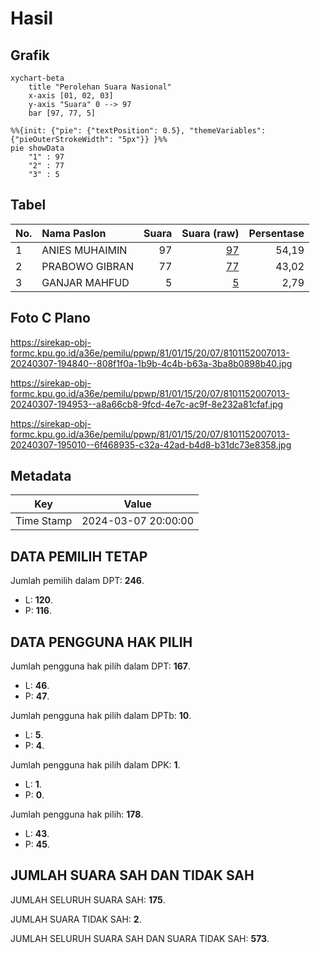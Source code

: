 # Hasil

## Grafik

```mermaid
xychart-beta
    title "Perolehan Suara Nasional"
    x-axis [01, 02, 03]
    y-axis "Suara" 0 --> 97
    bar [97, 77, 5]
```

```mermaid
%%{init: {"pie": {"textPosition": 0.5}, "themeVariables": {"pieOuterStrokeWidth": "5px"}} }%%
pie showData
    "1" : 97
    "2" : 77
    "3" : 5
```

## Tabel

| No. | Nama Paslon    | Suara | Suara (raw) | Persentase |
|:--- |:-------------- | -----:| -----------:| ----------:|
| 1   | ANIES MUHAIMIN | 97    | [97][p-1]   | 54,19      |
| 2   | PRABOWO GIBRAN | 77    | [77][p-2]   | 43,02      |
| 3   | GANJAR MAHFUD  | 5     | [5][p-3]    | 2,79       |


[p-1]: https://github.com/gigit-pemilu/pemilu-2024/blob/main/pilpres/hitung-suara/sub/81-maluku/sub/01-maluku-tengah/sub/15-leihitu/sub/2007-ureng/sub/013-tps/sub/paslon-1.txt
[p-2]: https://github.com/gigit-pemilu/pemilu-2024/blob/main/pilpres/hitung-suara/sub/81-maluku/sub/01-maluku-tengah/sub/15-leihitu/sub/2007-ureng/sub/013-tps/sub/paslon-2.txt
[p-3]: https://github.com/gigit-pemilu/pemilu-2024/blob/main/pilpres/hitung-suara/sub/81-maluku/sub/01-maluku-tengah/sub/15-leihitu/sub/2007-ureng/sub/013-tps/sub/paslon-3.txt

## Foto C Plano

https://sirekap-obj-formc.kpu.go.id/a36e/pemilu/ppwp/81/01/15/20/07/8101152007013-20240307-194840--808f1f0a-1b9b-4c4b-b63a-3ba8b0898b40.jpg

https://sirekap-obj-formc.kpu.go.id/a36e/pemilu/ppwp/81/01/15/20/07/8101152007013-20240307-194953--a8a66cb8-9fcd-4e7c-ac9f-8e232a81cfaf.jpg

https://sirekap-obj-formc.kpu.go.id/a36e/pemilu/ppwp/81/01/15/20/07/8101152007013-20240307-195010--6f468935-c32a-42ad-b4d8-b31dc73e8358.jpg


## Metadata

| Key        | Value               |
| ---------- | ------------------- |
| Time Stamp | 2024-03-07 20:00:00 |


## DATA PEMILIH TETAP

Jumlah pemilih dalam DPT: **246**.
 * L: **120**.
 * P: **116**.

## DATA PENGGUNA HAK PILIH

Jumlah pengguna hak pilih dalam DPT: **167**.
 * L: **46**.
 * P: **47**.

Jumlah pengguna hak pilih dalam DPTb: **10**.
 * L: **5**.
 * P: **4**.

Jumlah pengguna hak pilih dalam DPK: **1**.
 * L: **1**.
 * P: **0**.

Jumlah pengguna hak pilih: **178**.
 * L: **43**.
 * P: **45**.

## JUMLAH SUARA SAH DAN TIDAK SAH

JUMLAH SELURUH SUARA SAH: **175**.

JUMLAH SUARA TIDAK SAH: **2**.

JUMLAH SELURUH SUARA SAH DAN SUARA TIDAK SAH: **573**.


